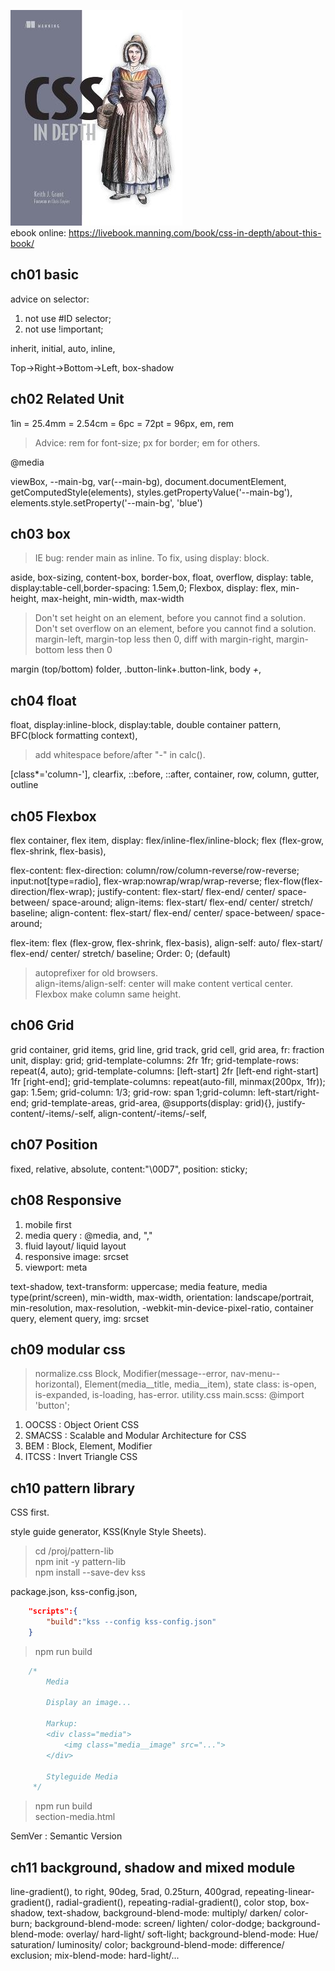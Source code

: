 
![Cover](img/CSSInDepth_Cover.jpg)  
ebook online: https://livebook.manning.com/book/css-in-depth/about-this-book/

## ch01 basic

advice on selector:

1. not use #ID selector;
2. not use !important;

inherit, initial, auto, inline,

Top->Right->Bottom->Left,
box-shadow

## ch02 Related Unit

1in = 25.4mm = 2.54cm = 6pc = 72pt = 96px,
em, rem

> Advice: rem for font-size; px for border; em for others.

@media

viewBox,
--main-bg, var(--main-bg),
document.documentElement,
getComputedStyle(elements),
styles.getPropertyValue('--main-bg'),
elements.style.setProperty('--main-bg', 'blue')

## ch03 box

> IE bug: render main as inline. To fix, using display: block.

aside, box-sizing, content-box, border-box,
float, overflow, display: table, display:table-cell,border-spacing: 1.5em,0;
Flexbox, display: flex, min-height, max-height, min-width, max-width
> Don't set height on an element, before you cannot find a solution.  
> Don't set overflow on an element, before you cannot find a solution.  
> margin-left, margin-top less then 0, diff with margin-right, margin-bottom less then 0

margin (top/bottom) folder,
.button-link+.button-link, body *+*,

## ch04 float

float, display:inline-block, display:table,
double container pattern, BFC(block formatting context),
> add whitespace before/after "-" in calc().

[class*='column-'], clearfix, ::before, ::after,
container, row, column, gutter, outline

## ch05 Flexbox

flex container, flex item,
display: flex/inline-flex/inline-block;
flex (flex-grow, flex-shrink, flex-basis),

flex-content: 
flex-direction: column/row/column-reverse/row-reverse;
input:not[type=radio],
flex-wrap:nowrap/wrap/wrap-reverse;
flex-flow(flex-direction/flex-wrap);
justify-content: flex-start/ flex-end/ center/ space-between/ space-around;
align-items: flex-start/ flex-end/ center/ stretch/ baseline;
align-content: flex-start/ flex-end/ center/ space-between/ space-around;

flex-item:
flex (flex-grow, flex-shrink, flex-basis),
align-self: auto/ flex-start/ flex-end/ center/ stretch/ baseline;
Order: 0; (default)

> autoprefixer for old browsers.  
> align-items/align-self: center will make content vertical center.  
> Flexbox make column same height.

## ch06 Grid

grid container, grid items, grid line, grid track, grid cell, grid area,
fr: fraction unit,
display: grid; grid-template-columns: 2fr 1fr; grid-template-rows: repeat(4, auto);
grid-template-columns: [left-start] 2fr [left-end right-start] 1fr [right-end];
grid-template-columns: repeat(auto-fill, minmax(200px, 1fr));
gap: 1.5em; grid-column: 1/3; grid-row: span 1;grid-column: left-start/right-end;
grid-template-areas, grid-area,
@supports(display: grid){}, justify-content/-items/-self, align-content/-items/-self,

## ch07 Position

fixed, relative, absolute,
content:"\00D7",
position: sticky;

## ch08 Responsive

1. mobile first
2. media query : @media, and, ","
3. fluid layout/ liquid layout
4. responsive image: srcset
5. viewport: meta

text-shadow, text-transform: uppercase;
media feature, media type(print/screen), min-width, max-width, orientation: landscape/portrait,
min-resolution, max-resolution, -webkit-min-device-pixel-ratio,
container query, element query,
img: srcset

## ch09 modular css

> normalize.css
Block, Modifier(message--error, nav-menu--horizontal), Element(media__title, media__item),
state class: is-open, is-expanded, is-loading, has-error.
utility.css
main.scss: @import 'button';

1. OOCSS : Object Orient CSS
2. SMACSS : Scalable and Modular Architecture for CSS
3. BEM : Block, Element, Modifier
4. ITCSS : Invert Triangle CSS

## ch10 pattern library

CSS first.

style guide generator, KSS(Knyle Style Sheets).

> cd /proj/pattern-lib  
> npm init -y pattern-lib  
> npm install --save-dev kss

package.json, kss-config.json,

```json
    "scripts":{
        "build":"kss --config kss-config.json"
    }
```

> npm run build

```css
    /*
        Media

        Display an image...

        Markup:
        <div class="media">
            <img class="media__image" src="...">
        </div>

        Styleguide Media
     */
```

> npm run build  
> section-media.html

SemVer : Semantic Version

## ch11 background, shadow and mixed module

line-gradient(), to right, 90deg, 5rad, 0.25turn, 400grad,
repeating-linear-gradient(), radial-gradient(), repeating-radial-gradient(),
color stop,
box-shadow, text-shadow,
background-blend-mode: multiply/ darken/ color-burn;
background-blend-mode: screen/ lighten/ color-dodge;
background-blend-mode: overlay/ hard-light/ soft-light;
background-blend-mode: Hue/ saturation/ luminosity/ color;
background-blend-mode: difference/ exclusion;
mix-blend-mode: hard-light/...
